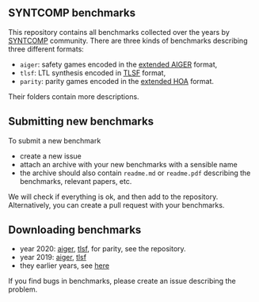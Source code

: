 ## SYNTCOMP benchmarks

This repository contains all benchmarks collected over the years by [SYNTCOMP](http://www.syntcomp.org/) community.
There are three kinds of benchmarks describing three different formats:

- `aiger`: safety games encoded in the [extended AIGER](https://arxiv.org/pdf/1405.5793.pdf) format,
- `tlsf`: LTL synthesis encoded in [TLSF](https://arxiv.org/pdf/1604.02284.pdf) format,
- `parity`: parity games encoded in the [extended HOA](https://arxiv.org/pdf/1912.05793.pdf) format.

Their folders contain more descriptions.

## Submitting new benchmarks

To submit a new benchmark

- create a new issue
- attach an archive with your new benchmarks with a sensible name
- the archive should also contain `readme.md` or `readme.pdf`
  describing the benchmarks, relevant papers, etc.

We will check if everything is ok, and then add to the repository.
Alternatively, you can create a pull request with your benchmarks.

## Downloading benchmarks

- year 2020: [aiger](https://github.com/5nizza/syntcomp_benchmarks/releases/download/v2020/AIGER_2020.zip), [tlsf](https://github.com/5nizza/syntcomp_benchmarks/releases/download/v2020/TLSF_2020.zip), for parity, see the repository.
- year 2019: [aiger](https://github.com/5nizza/syntcomp_benchmarks/releases/download/v2019/AIGER_2019.zip), [tlsf](https://github.com/5nizza/syntcomp_benchmarks/releases/download/v2019/TLSF_2019.zip)
- they earlier years, see [here](https://syntcomp.react.uni-saarland.de/)


If you find bugs in benchmarks, please create an issue describing the problem.

<!--# Related repositories

- This repository by XXX collects the smallest models realising the benchmarks.
- This repository contains useful tools for X and Y.
- This repository contains Z and Q.
- [syfco](https://github.com/reactive-systems/syfco)
-->

